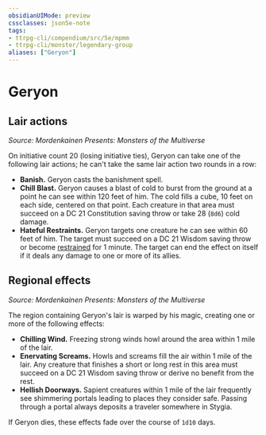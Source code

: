 ```yaml
---
obsidianUIMode: preview
cssclasses: json5e-note
tags:
- ttrpg-cli/compendium/src/5e/mpmm
- ttrpg-cli/monster/legendary-group
aliases: ["Geryon"]
---
```

# Geryon

## Lair actions
_Source: Mordenkainen Presents: Monsters of the Multiverse_

On initiative count 20 (losing initiative ties), Geryon can take one of the following lair actions; he can't take the same lair action two rounds in a row:

- **Banish.** Geryon casts the banishment spell.  
- **Chill Blast.** Geryon causes a blast of cold to burst from the ground at a point he can see within 120 feet of him. The cold fills a cube, 10 feet on each side, centered on that point. Each creature in that area must succeed on a DC 21 Constitution saving throw or take 28 (`8d6`) cold damage.  
- **Hateful Restraints.** Geryon targets one creature he can see within 60 feet of him. The target must succeed on a DC 21 Wisdom saving throw or become [restrained](3-Mechanics/CLI/rules/conditions.md#Restrained) for 1 minute. The target can end the effect on itself if it deals any damage to one or more of its allies.  

## Regional effects
_Source: Mordenkainen Presents: Monsters of the Multiverse_

The region containing Geryon's lair is warped by his magic, creating one or more of the following effects:

- **Chilling Wind.** Freezing strong winds howl around the area within 1 mile of the lair.  
- **Enervating Screams.** Howls and screams fill the air within 1 mile of the lair. Any creature that finishes a short or long rest in this area must succeed on a DC 21 Wisdom saving throw or derive no benefit from the rest.  
- **Hellish Doorways.** Sapient creatures within 1 mile of the lair frequently see shimmering portals leading to places they consider safe. Passing through a portal always deposits a traveler somewhere in Stygia.  

If Geryon dies, these effects fade over the course of `1d10` days.